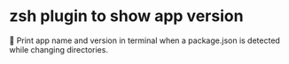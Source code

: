 # zsh plugin to show app version
:bookmark: Print app name and version in terminal when a package.json is detected while changing directories.
